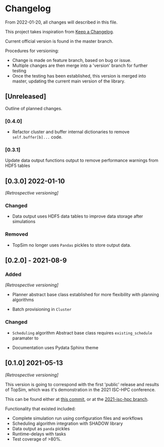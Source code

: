 # Changelog

From 2022-01-20, all changes will described in this file. 

This project takes inspiration from [Keep a Changelog](https://keepachangelog.com/en/1.0.0/).

Current official version is found in the master branch.  

Procedures for versioning: 

- Change is made on feature branch, based on bug or issue. 
- Multiple changes are then merge into a 'version' branch for further testing
- Once the testing has been established, this version is merged into master, updating the current main version of the library. 

## [Unreleased]
Outline of planned changes.

### [0.4.0]

- Refactor cluster and buffer internal dictionaries to remove `self.buffer[b]...` code. 

### [0.3.1]

Update data output functions  output to remove performance warnings from HDF5 tables

## [0.3.0] 2022-01-10
*[Retrospective versioning]*

### Changed
- Data output uses HDF5 data tables to improve data storage after simulations

### Removed
- TopSim no longer uses `Pandas` pickles to store output data. 

## [0.2.0] - 2021-08-9

### Added 

*[Retrospective versioning]*


- Planner abstract base class established for more flexibility with planning algorithms

- Batch provisioning in `Cluster`

### Changed 

- `Scheduling` algorithm Abstract base class requires `existing_schedule` paramater to 

- Documentation uses Pydata Sphinx theme 

## [0.1.0] 2021-05-13

*[Retrospective versioning]*

This version is going to correspond with the first 'public' release and results of TopSim, which was it's demonstration in the 2021 ISC-HPC conference. 

This can be found either at [this commit](https://github.com/top-sim/topsim/commit/d9f43315d83ff814ac5e4b474f9ac8eeab1c0180), or at the [2021-isc-hpc branch](https://github.com/top-sim/topsim/tree/2021-isc-hpc).

Functionality that existed included: 
- Complete simulation run using configuration files and workflows
- Scheduling algorithm integration with SHADOW library
- Data output as `panda` pickles 
- Runtime-delays with tasks
- Test coverage of >80%. 